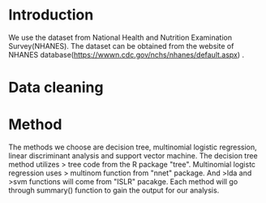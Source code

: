 # Introduction
We use the dataset from National Health and Nutrition Examination Survey(NHANES). The dataset can be obtained from the website of NHANES database(https://wwwn.cdc.gov/nchs/nhanes/default.aspx) .
# Data cleaning

# Method 
The methods we choose are decision tree, multinomial logistic regression, linear discriminant analysis and support vector machine. The decision tree method utilizes > tree code from the R package "tree". Multinomial logistc regression uses > multinom function from "nnet" package. And >lda and >svm functions will come from "ISLR" pacakge. Each method will go through summary() function to gain the output for our analysis. 
